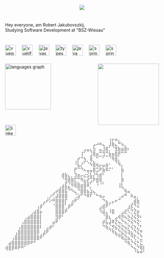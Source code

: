 <div align="center">
  <img src="https://readme-typing-svg.herokuapp.com/?font=Wendy&size=35&center=true&vCenter=true&width=500&height=70&duration=4000&lines=Wagwan+G+🗡️;+My+Name+Is+Robert!;+Welcome+to+Brixton" />
</div>⠀⠀⠀⠀

###

<p align="left">Hey everyone, am Robert Jakubovszkij,<br>Studying Software Development at "BSZ-Wiesau"</p>

###

<br clear="both">

<div align="left">
  <img src="https://cdn.jsdelivr.net/gh/devicons/devicon/icons/vuejs/vuejs-original.svg" height="35" alt="vuejs logo"  />
  <img width="12" />
  <img src="https://cdn.jsdelivr.net/gh/devicons/devicon/icons/vuetify/vuetify-original.svg" height="35" alt="vuetify logo"  />
  <img width="12" />
  <img src="https://cdn.jsdelivr.net/gh/devicons/devicon/icons/javascript/javascript-original.svg" height="35" alt="javascript logo"  />
  <img width="12" />
  <img src="https://cdn.jsdelivr.net/gh/devicons/devicon/icons/typescript/typescript-original.svg" height="35" alt="typescript logo"  />
  <img width="12" />
  <img src="https://cdn.jsdelivr.net/gh/devicons/devicon/icons/java/java-original.svg" height="35" alt="java logo"  />
  <img width="12" />
  <img src="https://cdn.jsdelivr.net/gh/devicons/devicon/icons/spring/spring-original.svg" height="35" alt="spring logo"  />
  <img width="12" />
  <img src="https://cdn.jsdelivr.net/gh/devicons/devicon/icons/nodejs/nodejs-original.svg" height="35" alt="spring logo"  />
</div>

###

<img align="right" height="200" src="https://avatars.githubusercontent.com/u/146357474?s=200&v=4"  />

###

<div align="left">
  <img src="https://github-readme-stats.vercel.app/api/top-langs?username=Tangara07&locale=en&hide_title=false&layout=compact&card_width=320&langs_count=3&theme=vue-dark&hide_border=true&order=2" height="150" alt="languages graph"  />
</div>

###

<br clear="both">

<div align="left">
  <a href="https://www.linkedin.com/in/robert-jakubovszkij-6810b0274/?originalSubdomain=de" target="_blank">
    <img src="https://img.shields.io/static/v1?message=LinkedIn&logo=linkedin&label=&color=0077B5&logoColor=white&labelColor=&style=for-the-badge" height="35" alt="linkedin logo"  />
  </a>
</div>

<div align="left">
⠀⠀⠀⠀⠀⠀⠀⠀⠀⠀⠀⠀⠀⠀⠀⠀⠀⠀⠀⠀⠀⠀⠀⠀⠀⠀⠀⠀⠀⠀⠀⠀⠀⢠⡤⣤⡀⠀⠀⠀⠀⠀⠀⠀⠀
⠀⠀⠀⠀⠀⠀⠀⠀⠀⠀⠀⠀⠀⠀⠀⠀⠀⠀⠀⠀⠀⠀⠀⠀⠀⠀⠀⠀⣠⠴⠶⣄⠀⣸⣷⣄⠛⢦⡀⠀⠀⠀⠀⠀⠀
⠀⠀⠀⠀⠀⠀⠀⠀⠀⠀⠀⠀⠀⠀⠀⠀⠀⠀⠀⠀⠀⠀⠀⠀⠀⣠⣤⣄⣳⠀⣤⣸⣿⡁⠈⣻⣷⣶⣿⠆⠀⠀⠀⠀⠀
⠀⠀⠀⠀⠀⠀⠀⠀⠀⠀⠀⠀⠀⠀⠀⠀⠀⠀⠀⠀⠀⠀⠀⠀⢸⠁⠀⣨⢿⣶⣉⣹⣉⣷⣶⣿⡟⠉⠉⠀⠀⠀⠀⠀⠀
⠀⠀⠀⠀⠀⠀⠀⠀⠀⠀⠀⠀⠀⠀⠀⠀⠀⠀⠀⠀⠀⠀⢀⡞⠉⣳⡀⢿⡀⠉⠀⠁⠀⠈⠻⣿⡄⠀⠀⠀⠀⠀⠀⠀⠀
⠀⠀⠀⠀⠀⠀⠀⠀⠀⠀⠀⠀⠀⠀⠀⠀⠀⠀⠀⠀⠀⠀⠘⣧⡜⠁⠈⠳⣿⢶⡤⣤⣶⠂⠀⠈⠻⡄⠀⠀⠀⠀⠀⠀⠀
⠀⠀⠀⠀⠀⠀⠀⠀⠀⠀⠀⠀⠀⠀⠀⠀⠀⠀⠀⠀⠀⠀⡟⠉⠙⠦⣤⣤⣿⣩⠟⣷⠿⠍⠁⠀⠀⣷⠀⠀⠀⠀⠀⠀⠀
⠀⠀⠀⠀⠀⠀⠀⠀⠀⠀⠀⠀⠀⠀⠀⠀⠀⠀⣾⣷⣄⡀⣹⣶⡤⣔⣪⣧⡜⢳⣾⠃⠀⠀⠀⠀⠀⡇⠀⠀⠀⠀⠀⠀⠀
⠀⠀⠀⠀⠀⠀⠀⠀⠀⠀⠀⠀⠀⠀⠀⠀⠀⠀⠈⣻⣿⣿⣏⡉⠻⣦⣞⣩⠟⣿⢿⡀⠀⠀⠀⠀⠀⡿⠀⠀⠀⠀⠀⠀⠀
⠀⠀⠀⠀⠀⠀⠀⠀⠀⠀⠀⠀⠀⠀⠀⠀⠀⢀⣴⣯⣌⠻⢿⣿⣶⣿⠿⡁⠀⠘⠈⠁⠀⠀⠀⠀⢸⣇⠀⠀⠀⠀⠀⠀⠀
⠀⠀⠀⠀⠀⠀⠀⠀⠀⠀⠀⠀⠀⠀⠀⢀⡴⣿⣿⣯⠙⠳⣄⠙⣿⣿⣦⣱⣄⠀⠀⠀⠀⠀⠀⠀⠀⠈⢷⣤⠀⠀⠀⠀⠀
⠀⠀⠀⠀⠀⠀⠀⠀⠀⠀⠀⠀⠀⢀⡰⢋⣼⣿⣿⣿⠀⠀⢈⣵⠋⠙⠿⠏⠈⠓⢶⡤⠀⠀⠀⠀⢀⡴⠛⠀⠷⣤⡀⠀⠀
⠀⠀⠀⠀⠀⠀⠀⠀⠀⠀⠀⠀⣠⠞⠕⠛⣿⣿⣿⡏⠀⣰⠟⠁⠀⠀⠀⠀⠀⠀⠀⠙⣦⣀⡤⠖⠉⠀⠀⠀⢀⣾⣷⠀⠀
⠀⠀⠀⠀⠀⠀⠀⠀⠀⠀⢠⡾⠁⠀⠀⠈⣿⣿⣿⢁⡾⠋⠀⠀⠀⠀⠀⠀⠀⠀⣠⣾⠟⠁⠀⠀⠀⠀⠀⣰⡯⡙⠮⠀⠀
⠀⠀⠀⠀⠀⠀⠀⠀⢀⣴⣿⡦⠀⠀⠀⠀⣿⣿⣿⠟⠀⠀⠀⠀⠀⠀⠀⠀⠀⠀⠹⣾⣄⠸⣿⠀⠀⣠⣞⠣⡙⣝⡶⠀⠀
⠀⠀⠀⠀⠀⠀⢀⣴⣿⣿⣿⡇⠀⠀⠀⠀⣻⡿⠃⠀⠀⠀⠀⠀⠀⠀⠀⠀⠀⠀⠀⠈⣿⣆⠀⣠⢾⡻⢦⡳⣜⢮⡻⠆⠀
⠀⠀⠀⠀⠀⢠⣿⣿⣿⣿⣿⡇⠀⠀⠀⣴⠟⠀⠀⠀⠀⠀⠀⠀⠀⠀⠀⠀⠀⠀⠀⡾⣧⣼⠿⣝⢦⡙⢦⡙⢮⠳⣝⠂⠀
⠀⠀⠀⠀⢠⣿⣿⣿⣿⣿⣿⠇⠀⣠⡾⠃⠀⠀⠀⠀⠀⠀⠀⠀⠀⠀⠀⠀⠀⠀⠀⠙⢷⣌⡻⣮⡳⣝⢦⡝⢮⡳⣌⠃⠀
⠀⠀⠀⢠⣿⣿⣿⣿⣿⣿⡿⢀⣼⠟⠀⠀⠀⠀⠀⠀⠀⠀⠀⠀⠀⠀⠀⠀⠀⠀⠀⠀⠀⠈⠻⣦⣙⣮⡳⢽⣦⡙⢮⡛⠀
⠀⠀⢠⣿⣿⣿⣿⣿⣿⣿⣿⠟⠁⠀⠀⠀⠀⠀⠀⠀⠀⠀⠀⠀⠀⠀⠀⠀⠀⠀⠀⠀⠀⠀⠀⠈⠙⢷⣝⣦⡙⢏⠢⣙⠀
⠀⣴⣿⣿⣿⣿⣿⡿⠟⠋⠀⠀⠀⠀⠀⠀⠀⠀⠀⠀⠀⠀⠀⠀⠀⠀⠀⠀⠀⠀⠀⠀⠀⠀⠀⠀⠀⠀⠙⢷⡙⢮⡓⣍⠀
⢾⣿⡿⠿⠟⠛⠁⠀⠀⠀⠀⠀⠀⠀⠀⠀⠀⠀⠀⠀⠀⠀⠀⠀⠀⠀⠀⠀⠀⠀⠀⠀⠀⠀⠀⠀⠀⠀⠀⠀⠙⢦⡙⢿⡇
⠀⠀⠀⠀⠀⠀⠀⠀⠀⠀⠀⠀⠀⠀⠀⠀⠀⠀⠀⠀⠀⠀⠀⠀⠀⠀⠀⠀⠀⠀⠀⠀⠀⠀⠀⠀⠀⠀⠀⠀⠀⠈⠛⠛⠁
</div>

###

